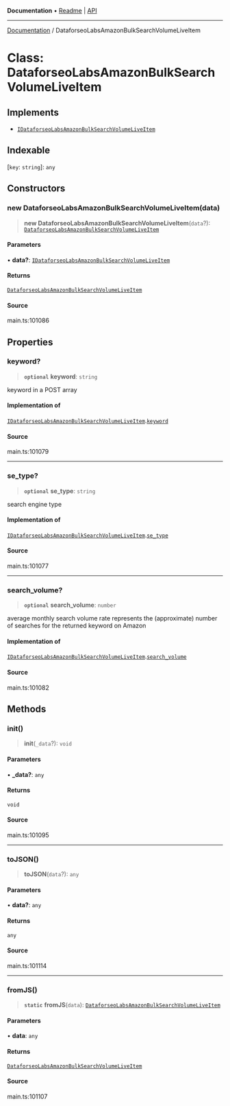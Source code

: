 **Documentation** • [Readme](../README.md) \| [API](../globals.md)

***

[Documentation](../README.md) / DataforseoLabsAmazonBulkSearchVolumeLiveItem

# Class: DataforseoLabsAmazonBulkSearchVolumeLiveItem

## Implements

- [`IDataforseoLabsAmazonBulkSearchVolumeLiveItem`](../interfaces/IDataforseoLabsAmazonBulkSearchVolumeLiveItem.md)

## Indexable

 \[`key`: `string`\]: `any`

## Constructors

### new DataforseoLabsAmazonBulkSearchVolumeLiveItem(data)

> **new DataforseoLabsAmazonBulkSearchVolumeLiveItem**(`data`?): [`DataforseoLabsAmazonBulkSearchVolumeLiveItem`](DataforseoLabsAmazonBulkSearchVolumeLiveItem.md)

#### Parameters

• **data?**: [`IDataforseoLabsAmazonBulkSearchVolumeLiveItem`](../interfaces/IDataforseoLabsAmazonBulkSearchVolumeLiveItem.md)

#### Returns

[`DataforseoLabsAmazonBulkSearchVolumeLiveItem`](DataforseoLabsAmazonBulkSearchVolumeLiveItem.md)

#### Source

main.ts:101086

## Properties

### keyword?

> **`optional`** **keyword**: `string`

keyword in a POST array

#### Implementation of

[`IDataforseoLabsAmazonBulkSearchVolumeLiveItem`](../interfaces/IDataforseoLabsAmazonBulkSearchVolumeLiveItem.md).[`keyword`](../interfaces/IDataforseoLabsAmazonBulkSearchVolumeLiveItem.md#keyword)

#### Source

main.ts:101079

***

### se\_type?

> **`optional`** **se\_type**: `string`

search engine type

#### Implementation of

[`IDataforseoLabsAmazonBulkSearchVolumeLiveItem`](../interfaces/IDataforseoLabsAmazonBulkSearchVolumeLiveItem.md).[`se_type`](../interfaces/IDataforseoLabsAmazonBulkSearchVolumeLiveItem.md#se_type)

#### Source

main.ts:101077

***

### search\_volume?

> **`optional`** **search\_volume**: `number`

average monthly search volume rate
represents the (approximate) number of searches for the returned keyword on Amazon

#### Implementation of

[`IDataforseoLabsAmazonBulkSearchVolumeLiveItem`](../interfaces/IDataforseoLabsAmazonBulkSearchVolumeLiveItem.md).[`search_volume`](../interfaces/IDataforseoLabsAmazonBulkSearchVolumeLiveItem.md#search_volume)

#### Source

main.ts:101082

## Methods

### init()

> **init**(`_data`?): `void`

#### Parameters

• **\_data?**: `any`

#### Returns

`void`

#### Source

main.ts:101095

***

### toJSON()

> **toJSON**(`data`?): `any`

#### Parameters

• **data?**: `any`

#### Returns

`any`

#### Source

main.ts:101114

***

### fromJS()

> **`static`** **fromJS**(`data`): [`DataforseoLabsAmazonBulkSearchVolumeLiveItem`](DataforseoLabsAmazonBulkSearchVolumeLiveItem.md)

#### Parameters

• **data**: `any`

#### Returns

[`DataforseoLabsAmazonBulkSearchVolumeLiveItem`](DataforseoLabsAmazonBulkSearchVolumeLiveItem.md)

#### Source

main.ts:101107
